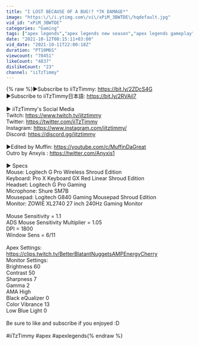 ```yaml
---
title: "I LOST BECAUSE OF A BUG!? *7K DAMAGE*"
image: "https:\/\/i.ytimg.com\/vi\/xPiM_3BWTDE\/hqdefault.jpg"
vid_id: "xPiM_3BWTDE"
categories: "Gaming"
tags: ["apex legends","apex legends new season","apex legends gameplay"]
date: "2021-10-12T08:15:11+03:00"
vid_date: "2021-10-11T22:00:18Z"
duration: "PT10M6S"
viewcount: "78451"
likeCount: "4837"
dislikeCount: "23"
channel: "iiTzTimmy"
---
```

{% raw %}►Subscribe to iiTzTimmy: <a rel="nofollow" target="blank" href="https://bit.ly/2ZDcS4G​">https://bit.ly/2ZDcS4G​</a><br />►Subscribe to iiTzTimmy日本語: <a rel="nofollow" target="blank" href="https://bit.ly/2RVAil7">https://bit.ly/2RVAil7</a><br /><br />► iiTzTimmy's Social Media<br />Twitch: <a rel="nofollow" target="blank" href="https://www.twitch.tv/iitztimmy">https://www.twitch.tv/iitztimmy</a><br />Twitter: <a rel="nofollow" target="blank" href="https://twitter.com/iiTzTimmy">https://twitter.com/iiTzTimmy</a><br />Instagram: <a rel="nofollow" target="blank" href="https://www.instagram.com/iitztimmy/">https://www.instagram.com/iitztimmy/</a><br />Discord: <a rel="nofollow" target="blank" href="https://discord.gg/iitztimmy">https://discord.gg/iitztimmy</a><br /><br />►Edited by Muffin: <a rel="nofollow" target="blank" href="https://youtube.com/c/MuffinDaGreat​">https://youtube.com/c/MuffinDaGreat​</a><br />Outro by Anxyis : <a rel="nofollow" target="blank" href="https://twitter.com/Anyxis1">https://twitter.com/Anyxis1</a><br /><br />► Specs<br />Mouse: Logitech G Pro Wireless Shroud Edition<br />Keyboard: Pro X Keyboard GX Red Linear Shroud Edition<br />Headset: Logitech G Pro Gaming<br />Microphone: Shure SM7B<br />Mousepad: Logitech G840 Gaming Mousepad Shroud Edition<br />Monitor: ZOWIE XL2740 27 inch 240Hz Gaming Monitor<br /><br />Mouse Sensitivity = 1.1<br />ADS Mouse Sensitivity Multiplier = 1.05<br />DPI = 1800<br />Window Sens = 6/11<br /><br />Apex Settings: <a rel="nofollow" target="blank" href="https://clips.twitch.tv/BetterBlatantNuggetsAMPEnergyCherry">https://clips.twitch.tv/BetterBlatantNuggetsAMPEnergyCherry</a><br />Monitor Settings:<br />Brightness 60<br />Contrast 50<br />Sharpness 7<br />Gamma 2<br />AMA High<br />Black eQualizer 0<br />Color Vibrance 13<br />Low Blue Light 0<br /><br />Be sure to like and subscribe if you enjoyed :D<br /><br />#iiTzTimmy #apex #apexlegends{% endraw %}
